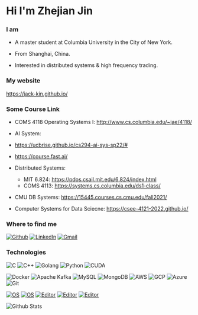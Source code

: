 <h1>Hi I'm Zhejian Jin</h1>

<h3>I am</h3>

* A master student at Columbia University in the City of New York.

* From Shanghai, China.

* Interested in distributed systems & high frequency trading.

<h3>My website</h3>

https://jack-kin.github.io/

<h3>Some Course Link</h3>

* COMS 4118 Operating Systems I: http://www.cs.columbia.edu/~jae/4118/

* AI System: 
 * https://ucbrise.github.io/cs294-ai-sys-sp22/#
 * https://course.fast.ai/

* Distributed Systems:
  * MIT 6.824: https://pdos.csail.mit.edu/6.824/index.html
  * COMS 4113: https://systems.cs.columbia.edu/ds1-class/

* CMU DB Systems: https://15445.courses.cs.cmu.edu/fall2021/

* Computer Systems for Data Sciecne: https://csee-4121-2022.github.io/


<h3>Where to find me</h3>

<p>
  <a href="https://github.com/Jack-Kin" target="_blank"><img alt="Github" src="https://img.shields.io/badge/GitHub-%2312100E.svg?&style=for-the-badge&logo=Github&logoColor=white" /></a> 
  <a href="https://www.linkedin.com/in/zhejian-jin/" target="_blank"><img alt="LinkedIn" src="https://img.shields.io/badge/linkedIn-%230077B5.svg?&style=for-the-badge&logo=linkedin&logoColor=white" /></a>
  <a href="mailto:zj2324@columbia.edu" target="_blank"><img alt="Gmail" src="https://img.shields.io/badge/Gmail-red?&style=for-the-badge&logo=linkedin&logoColor=white" /></a> 
</p>

<h3>Technologies</h3>

![C](https://img.shields.io/badge/-C-239DFF?style=flat-square&logo=c&logoColor=white)
![C++](https://img.shields.io/badge/-C%2B%2B-00599C?style=flat-square&logo=c%2B%2B&logoColor=white)
![Golang](https://img.shields.io/badge/-Golang-00ADD8?style=flat-square&logo=go&logoColor=white)
![Python](https://img.shields.io/badge/-Python-3776AB?style=flat-square&logo=Python&logoColor=white)
![CUDA](https://img.shields.io/badge/-CUDA-76B900?style=flat-square&logo=NVIDIA&logoColor=white)

![Docker](https://img.shields.io/badge/-Docker-46a2f1?style=flat-square&logo=docker&logoColor=white)
![Apache Kafka](https://img.shields.io/badge/-Apache%20Kafka-231F20?style=flat-square&logo=apache-kafka&logoColor=white)
![MySQL](https://img.shields.io/badge/-MySQL-4479A1?style=flat-square&logo=MySQL&logoColor=white)
![MongoDB](https://img.shields.io/badge/-MongoDB-13aa52?style=flat-square&logo=mongodb&logoColor=white)
![AWS](https://img.shields.io/badge/-AWS-232F3E?style=flat-square&logo=amazon-aws)
![GCP](https://img.shields.io/badge/-GCP-1a73e8?style=flat-square&logo=google-cloud&logoColor=white)
![Azure](https://img.shields.io/badge/-Azure-232F7E?style=flat-square&logo=microsoft-azure&logoColor=white)
![Git](https://img.shields.io/badge/-Git-F05032?style=flat-square&logo=git&logoColor=white)

[![OS](https://img.shields.io/badge/OS-Manjaro-brightgreen?style=flat&logo=Manjaro&logoColor=#35BF5C)](https://manjaro.org/)
[![OS](https://img.shields.io/badge/OS-Windows-blue?style=flat&logo=Windows&logoColor=blue)](https://www.microsoft.com/en-us/windows)
[![Editor](https://img.shields.io/badge/Editor-VSCode-blue?style=flat&logo=visual-studio-code&logoColor=lightblue)](https://code.visualstudio.com/)
[![Editor](https://img.shields.io/badge/Editor-JetBrains-blueviolet?style=flat&logo=JetBrains&logoColor=white)](https://www.jetbrains.com/)
[![Editor](https://img.shields.io/badge/Editor-VIM-019733?style=flat&logo=VIM&logoColor=white)](https://www.vim.org/)



<!-- ![Top Langs](https://github-readme-stats.vercel.app/api/top-langs/?username=Jack-Kin&hide=TeX,css,HTML,JavaScript&layout=compact&hide_border=true&card_width=220) -->
![Github Stats](https://github-readme-stats.vercel.app/api?username=Jack-Kin&count_private=true&show_icons=true&include_all_commits=true&hide=issues&hide_border=true&line_height=24)
